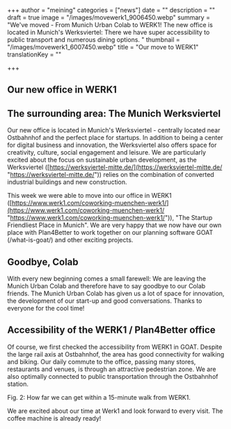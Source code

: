 +++
author = "meining"
categories = ["news"]
date = ""
description = ""
draft = true
image = "/images/movewerk1_9006450.webp"
summary = "We've moved - From Munich Urban Colab to WERK1! The new office is located in Munich's Werksviertel: There we have super accessibility to public transport and numerous dining options. "
thumbnail = "/images/movewerk1_6007450.webp"
title = "Our move to WERK1"
translationKey = ""

+++
## Our new office in WERK1

## The surrounding area: The Munich Werksviertel

Our new office is located in Munich's Werksviertel - centrally located near Ostbahnhof and the perfect place for startups. In addition to being a center for digital business and innovation, the Werksviertel also offers space for creativity, culture, social engagement and leisure. We are particularly excited about the focus on sustainable urban development, as the Werksviertel ([https://werksviertel-mitte.de/](https://werksviertel-mitte.de/ "https://werksviertel-mitte.de/")) relies on the combination of converted industrial buildings and new construction.

This week we were able to move into our office in WERK1 ([https://www.werk1.com/coworking-muenchen-werk1/](https://www.werk1.com/coworking-muenchen-werk1/ "https://www.werk1.com/coworking-muenchen-werk1/")), "The Startup Friendliest Place in Munich". We are very happy that we now have our own place with Plan4Better to work together on our planning software GOAT (/what-is-goat/) and other exciting projects.

## Goodbye, Colab

With every new beginning comes a small farewell: We are leaving the Munich Urban Colab and therefore have to say goodbye to our Colab friends. The Munich Urban Colab has given us a lot of space for innovation, the development of our start-up and good conversations. Thanks to everyone for the cool time!

## Accessibility of the WERK1 / Plan4Better office

Of course, we first checked the accessibility from WERK1 in GOAT. Despite the large rail axis at Ostbahnhof, the area has good connectivity for walking and biking. Our daily commute to the office, passing many stores, restaurants and venues, is through an attractive pedestrian zone. We are also optimally connected to public transportation through the Ostbahnhof station.

Fig. 2: How far we can get within a 15-minute walk from WERK1.

We are excited about our time at Werk1 and look forward to every visit. The coffee machine is already ready!